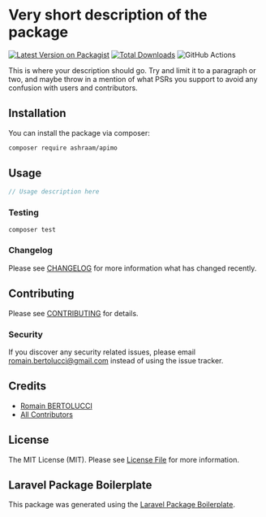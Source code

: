 # Very short description of the package

[![Latest Version on Packagist](https://img.shields.io/packagist/v/ashraam/apimo.svg?style=flat-square)](https://packagist.org/packages/ashraam/apimo)
[![Total Downloads](https://img.shields.io/packagist/dt/ashraam/apimo.svg?style=flat-square)](https://packagist.org/packages/ashraam/apimo)
![GitHub Actions](https://github.com/ashraam/apimo/actions/workflows/main.yml/badge.svg)

This is where your description should go. Try and limit it to a paragraph or two, and maybe throw in a mention of what PSRs you support to avoid any confusion with users and contributors.

## Installation

You can install the package via composer:

```bash
composer require ashraam/apimo
```

## Usage

```php
// Usage description here
```

### Testing

```bash
composer test
```

### Changelog

Please see [CHANGELOG](CHANGELOG.md) for more information what has changed recently.

## Contributing

Please see [CONTRIBUTING](CONTRIBUTING.md) for details.

### Security

If you discover any security related issues, please email romain.bertolucci@gmail.com instead of using the issue tracker.

## Credits

-   [Romain BERTOLUCCI](https://github.com/ashraam)
-   [All Contributors](../../contributors)

## License

The MIT License (MIT). Please see [License File](LICENSE.md) for more information.

## Laravel Package Boilerplate

This package was generated using the [Laravel Package Boilerplate](https://laravelpackageboilerplate.com).
